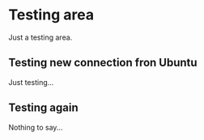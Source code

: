 # Testing area

Just a testing area.

## Testing new connection fron Ubuntu

Just testing...

## Testing again

Nothing to say...